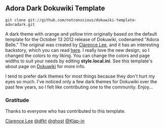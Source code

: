 ## Adora Dark Dokuwiki Template
`git clone git://github.com/notconscious/dokuwiki-template-adoradark.git`

A dark theme with orange and yellow trim originally based on the default template for the October 13 2012 release of Dokuwiki, codenamed "Adora Belle." The original was created by [Clarence Lee](http://github.com/MrClow), and it has an interesting backstory, which you can read [here](http://blog.selfthinker.org/2012/10/20/the-story-behind-dokuwikis-new-template/). I really love the new design, so I changed the colors to my liking. You can change the colors and page widths to suit your needs by editing **style.local.ini**. See this template's about page on [Dokuwiki](http://www.dokuwiki.org/template:adoradark) for more info.

I tend to prefer dark themes for most things because they don't hurt my eyes so much. I've noticed only a few dark themes for Dokuwiki over the past few years, so I felt like contributing one to the community. Enjoy...

### Gratitude

Thanks to everyone who has contributed to this template.

[Clarence Lee](http://github.com/MrClow)
[@dfkt](https://github.com/dfkt)
[@ghost](https:/github.com/ghost)
[@Klap-in](https://github.com/Klap-in)